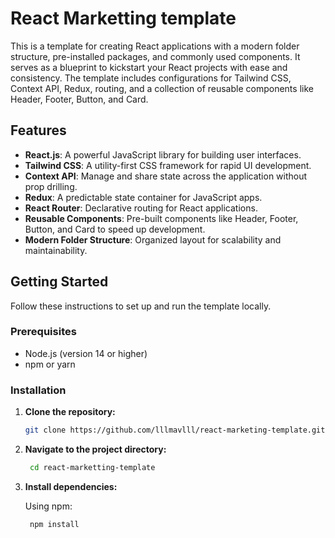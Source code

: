 # React Marketting template
This is a template for creating React applications with a modern folder structure, pre-installed packages, and commonly used components. It serves as a blueprint to kickstart your React projects with ease and consistency. The template includes configurations for Tailwind CSS, Context API, Redux, routing, and a collection of reusable components like Header, Footer, Button, and Card.

## Features

- **React.js**: A powerful JavaScript library for building user interfaces.
- **Tailwind CSS**: A utility-first CSS framework for rapid UI development.
- **Context API**: Manage and share state across the application without prop drilling.
- **Redux**: A predictable state container for JavaScript apps.
- **React Router**: Declarative routing for React applications.
- **Reusable Components**: Pre-built components like Header, Footer, Button, and Card to speed up development.
- **Modern Folder Structure**: Organized layout for scalability and maintainability.

## Getting Started

Follow these instructions to set up and run the template locally.

### Prerequisites

- Node.js (version 14 or higher)
- npm or yarn

### Installation

1. **Clone the repository:**

   ```bash
   git clone https://github.com/lllmavlll/react-marketing-template.git

2. **Navigate to the project directory:**
  
   ```bash
    cd react-marketting-template

3. **Install dependencies:**

    Using npm: 
   ```bash
    npm install
  

